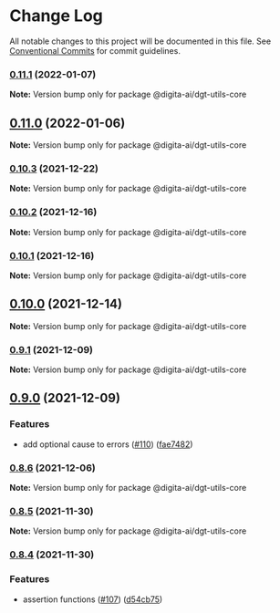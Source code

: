 # Change Log

All notable changes to this project will be documented in this file.
See [Conventional Commits](https://conventionalcommits.org) for commit guidelines.

### [0.11.1](https://github.com/digita-ai/dgt-shared/compare/v0.11.0...v0.11.1) (2022-01-07)

**Note:** Version bump only for package @digita-ai/dgt-utils-core





## [0.11.0](https://github.com/digita-ai/dgt-shared/compare/v0.10.3...v0.11.0) (2022-01-06)

**Note:** Version bump only for package @digita-ai/dgt-utils-core





### [0.10.3](https://github.com/digita-ai/dgt-shared/compare/v0.10.2...v0.10.3) (2021-12-22)

**Note:** Version bump only for package @digita-ai/dgt-utils-core





### [0.10.2](https://github.com/digita-ai/dgt-shared/compare/v0.10.1...v0.10.2) (2021-12-16)

**Note:** Version bump only for package @digita-ai/dgt-utils-core





### [0.10.1](https://github.com/digita-ai/dgt-shared/compare/v0.10.0...v0.10.1) (2021-12-16)

**Note:** Version bump only for package @digita-ai/dgt-utils-core





## [0.10.0](https://github.com/digita-ai/dgt-shared/compare/v0.9.1...v0.10.0) (2021-12-14)

**Note:** Version bump only for package @digita-ai/dgt-utils-core





### [0.9.1](https://github.com/digita-ai/dgt-shared/compare/v0.9.0...v0.9.1) (2021-12-09)

**Note:** Version bump only for package @digita-ai/dgt-utils-core





## [0.9.0](https://github.com/digita-ai/dgt-shared/compare/v0.8.6...v0.9.0) (2021-12-09)


### **Features**

* add optional cause to errors ([#110](https://github.com/digita-ai/dgt-shared/issues/110)) ([fae7482](https://github.com/digita-ai/dgt-shared/commit/fae7482a3f2a1d4f3260a95cac9a968c7812dd05))



### [0.8.6](https://github.com/digita-ai/dgt-shared/compare/v0.8.5...v0.8.6) (2021-12-06)

**Note:** Version bump only for package @digita-ai/dgt-utils-core





### [0.8.5](https://github.com/digita-ai/dgt-shared/compare/v0.8.4...v0.8.5) (2021-11-30)

**Note:** Version bump only for package @digita-ai/dgt-utils-core





### [0.8.4](https://github.com/digita-ai/dgt-shared/compare/v0.8.3...v0.8.4) (2021-11-30)


### **Features**

* assertion functions ([#107](https://github.com/digita-ai/dgt-shared/issues/107)) ([d54cb75](https://github.com/digita-ai/dgt-shared/commit/d54cb75caac32c58fa5c9ffdc05a51aca74bf80f))
